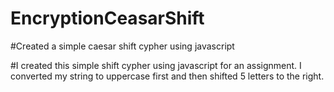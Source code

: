 # EncryptionCeasarShift

#Created a simple caesar shift cypher using javascript

#I created this simple shift cypher using javascript for an assignment. I converted my string to uppercase first and then shifted 5 letters to the right.
